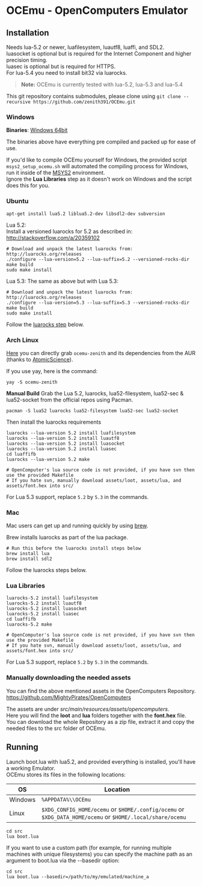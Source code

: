 OCEmu - OpenComputers Emulator
==============================

Installation
------------

Needs lua-5.2 or newer, luafilesystem, luautf8, luaffi, and SDL2.  
luasocket is optional but is required for the Internet Component and higher precision timing.  
luasec is optional but is required for HTTPS.  
For lua-5.4 you need to install bit32 via luarocks.

>**Note:** OCEmu is currently tested with lua-5.2, lua-5.3 and lua-5.4

This git repository contains submodules, please clone using `git clone --recursive https://github.com/zenith391/OCEmu.git`

### Windows

**Binaries**: [Windows 64bit](https://nightly.link/zenith391/OCEmu/workflows/build-win/master/OCEmu.zip)  

The binaries above have everything pre compiled and packed up for ease of use.

If you'd like to compile OCEmu yourself for Windows, the provided script ```msys2_setup_ocemu.sh``` will automated the compiling process for Windows, run it inside of the [MSYS2](https://msys2.github.io/) environment.  
Ignore the **Lua Libraries** step as it doesn't work on Windows and the script does this for you.

### Ubuntu
```
apt-get install lua5.2 liblua5.2-dev libsdl2-dev subversion
```

Lua 5.2:  
Install a versioned luarocks for 5.2 as described in: http://stackoverflow.com/a/20359102
```
# Download and unpack the latest luarocks from: http://luarocks.org/releases
./configure --lua-version=5.2 --lua-suffix=5.2 --versioned-rocks-dir
make build
sudo make install
```
Lua 5.3:
The same as above but with Lua 5.3:
```
# Download and unpack the latest luarocks from: http://luarocks.org/releases
./configure --lua-version=5.3 --lua-suffix=5.3 --versioned-rocks-dir
make build
sudo make install
```

Follow the [luarocks step](https://github.com/zenith391/OCEmu/tree/master#lua-libraries) below.

### Arch Linux
[Here](https://aur.archlinux.org/packages/ocemu-zenith/) you can directly grab `ocemu-zenith` and its dependencies from the AUR (thanks to [AtomicScience](https://github.com/AtomicScience)).

If you use yay, here is the command:
```
yay -S ocemu-zenith
```

**Manual Build**
Grab the Lua 5.2, luarocks, lua52-filesystem, lua52-sec & lua52-socket from the official repos using Pacman.
```
pacman -S lua52 luarocks lua52-filesystem lua52-sec lua52-socket
```
Then install the luarocks requirements
```
luarocks --lua-version 5.2 install luafilesystem
luarocks --lua-version 5.2 install luautf8
luarocks --lua-version 5.2 install luasocket
luarocks --lua-version 5.2 install luasec
cd luaffifb
luarocks --lua-version 5.2 make

# OpenComputer's lua source code is not provided, if you have svn then use the provided Makefile
# If you hate svn, manually download assets/loot, assets/lua, and assets/font.hex into src/
```
For Lua 5.3 support, replace `5.2` by `5.3` in the commands.

### Mac

Mac users can get up and running quickly by using [brew](http://brew.sh/).

Brew installs luarocks as part of the lua package.
```
# Run this before the luarocks install steps below
brew install lua
brew install sdl2
```
Follow the luarocks steps below.

### Lua Libraries
```
luarocks-5.2 install luafilesystem
luarocks-5.2 install luautf8
luarocks-5.2 install luasocket
luarocks-5.2 install luasec
cd luaffifb
luarocks-5.2 make

# OpenComputer's lua source code is not provided, if you have svn then use the provided Makefile
# If you hate svn, manually download assets/loot, assets/lua, and assets/font.hex into src/
```
For Lua 5.3 support, replace `5.2` by `5.3` in the commands.

### Manually downloading the needed assets

You can find the above mentioned assets in the OpenComputers Repository.  
https://github.com/MightyPirates/OpenComputers

The assets are under *src/main/resources/assets/opencomputers*.  
Here you will find the **loot** and **lua** folders together with the **font.hex** file.  
You can download the whole Repository as a zip file, extract it and copy the needed files to the src folder of OCEmu.

Running
-------
Launch boot.lua with lua5.2, and provided everything is installed, you'll have a working Emulator.  
OCEmu stores its files in the following locations:

OS      | Location
------- | ---
Windows | `%APPDATA%\\OCEmu`
Linux   | `$XDG_CONFIG_HOME/ocemu` or `$HOME/.config/ocemu` or `$XDG_DATA_HOME/ocemu` or `$HOME/.local/share/ocemu`

```
cd src
lua boot.lua
```

If you want to use a custom path (for example, for running multiple machines with unique filesystems) you can specify the machine path as an argument to boot.lua via the --basedir option:

```
cd src
lua boot.lua --basedir=/path/to/my/emulated/machine_a
```
